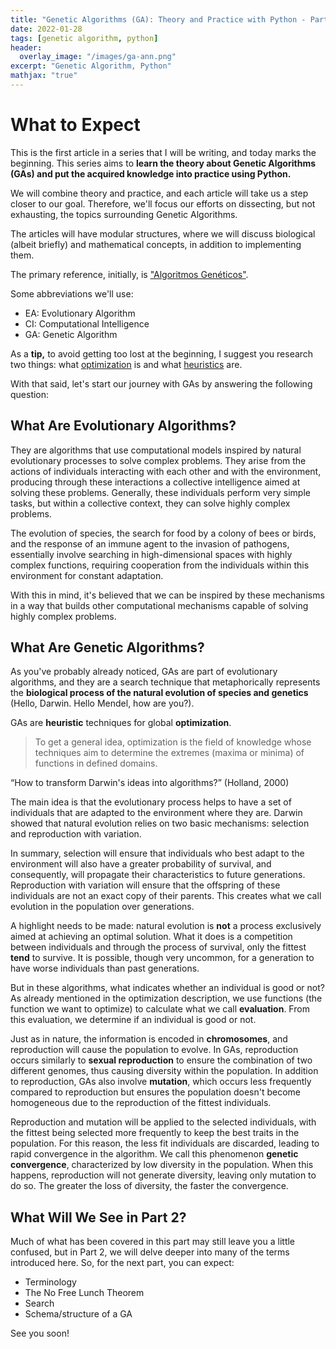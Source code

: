 ```yaml
---
title: "Genetic Algorithms (GA): Theory and Practice with Python - Part 1"
date: 2022-01-28
tags: [genetic algorithm, python]
header:
  overlay_image: "/images/ga-ann.png"
excerpt: "Genetic Algorithm, Python"
mathjax: "true"
---
```


# What to Expect

This is the first article in a series that I will be writing, and today marks the beginning. This series aims to **learn the theory about Genetic Algorithms (GAs) and put the acquired knowledge into practice using Python.**

We will combine theory and practice, and each article will take us a step closer to our goal. Therefore, we'll focus our efforts on dissecting, but not exhausting, the topics surrounding Genetic Algorithms.

The articles will have modular structures, where we will discuss biological (albeit briefly) and mathematical concepts, in addition to implementing them.

The primary reference, initially, is ["Algoritmos Genéticos"](https://www.amazon.com.br/Algoritmos-Gen%C3%A9ticos-Ricardo-Linden/dp/8539901951/ref=sr_1_1?__mk_pt_BR=%C3%85M%C3%85%C5%BD%C3%95%C3%91&crid=3SJ47JJZMLKJK&keywords=Algoritmos+Gen%C3%A9ticos&qid=1643108773&sprefix=algoritmos+gen%C3%A9ticos%2Caps%2C207&sr=8-1&ufe=app_do%3Aamzn1.fos.6d798eae-cadf-45de-946a-f477d47705b9).

Some abbreviations we'll use:

- EA: Evolutionary Algorithm
- CI: Computational Intelligence
- GA: Genetic Algorithm

As a **tip,** to avoid getting too lost at the beginning, I suggest you research two things: what [optimization](https://pt.wikipedia.org/wiki/Otimiza%C3%A7%C3%A3o) is and what [heuristics](https://pt.wikipedia.org/wiki/Heur%C3%ADstica_(computa%C3%A7%C3%A3o)) are. 

With that said, let's start our journey with GAs by answering the following question:

## What Are Evolutionary Algorithms?

They are algorithms that use computational models inspired by natural evolutionary processes to solve complex problems. They arise from the actions of individuals interacting with each other and with the environment, producing through these interactions a collective intelligence aimed at solving these problems. Generally, these individuals perform very simple tasks, but within a collective context, they can solve highly complex problems.

The evolution of species, the search for food by a colony of bees or birds, and the response of an immune agent to the invasion of pathogens, essentially involve searching in high-dimensional spaces with highly complex functions, requiring cooperation from the individuals within this environment for constant adaptation.

With this in mind, it's believed that we can be inspired by these mechanisms in a way that builds other computational mechanisms capable of solving highly complex problems.

## What Are Genetic Algorithms?

As you've probably already noticed, GAs are part of evolutionary algorithms, and they are a search technique that metaphorically represents the **biological process of the natural evolution of species and genetics** (Hello, Darwin. Hello Mendel, how are you?). 

GAs are **heuristic** techniques for global **optimization**.

> To get a general idea, optimization is the field of knowledge whose techniques aim to determine the extremes (maxima or minima) of functions in defined domains.

“How to transform Darwin's ideas into algorithms?” (Holland, 2000)

The main idea is that the evolutionary process helps to have a set of individuals that are adapted to the environment where they are. Darwin showed that natural evolution relies on two basic mechanisms: selection and reproduction with variation.

In summary, selection will ensure that individuals who best adapt to the environment will also have a greater probability of survival, and consequently, will propagate their characteristics to future generations. Reproduction with variation will ensure that the offspring of these individuals are not an exact copy of their parents. This creates what we call evolution in the population over generations.

A highlight needs to be made: natural evolution is **not** a process exclusively aimed at achieving an optimal solution. What it does is a competition between individuals and through the process of survival, only the fittest **tend** to survive. It is possible, though very uncommon, for a generation to have worse individuals than past generations.

But in these algorithms, what indicates whether an individual is good or not? As already mentioned in the optimization description, we use functions (the function we want to optimize) to calculate what we call **evaluation**. From this evaluation, we determine if an individual is good or not.

Just as in nature, the information is encoded in **chromosomes**, and reproduction will cause the population to evolve. In GAs, reproduction occurs similarly to **sexual reproduction** to ensure the combination of two different genomes, thus causing diversity within the population. In addition to reproduction, GAs also involve **mutation**, which occurs less frequently compared to reproduction but ensures the population doesn't become homogeneous due to the reproduction of the fittest individuals.

Reproduction and mutation will be applied to the selected individuals, with the fittest being selected more frequently to keep the best traits in the population. For this reason, the less fit individuals are discarded, leading to rapid convergence in the algorithm. We call this phenomenon **genetic convergence**, characterized by low diversity in the population. When this happens, reproduction will not generate diversity, leaving only mutation to do so. The greater the loss of diversity, the faster the convergence.

## What Will We See in Part 2?

Much of what has been covered in this part may still leave you a little confused, but in Part 2, we will delve deeper into many of the terms introduced here. So, for the next part, you can expect:

- Terminology
- The No Free Lunch Theorem
- Search
- Schema/structure of a GA

See you soon!
